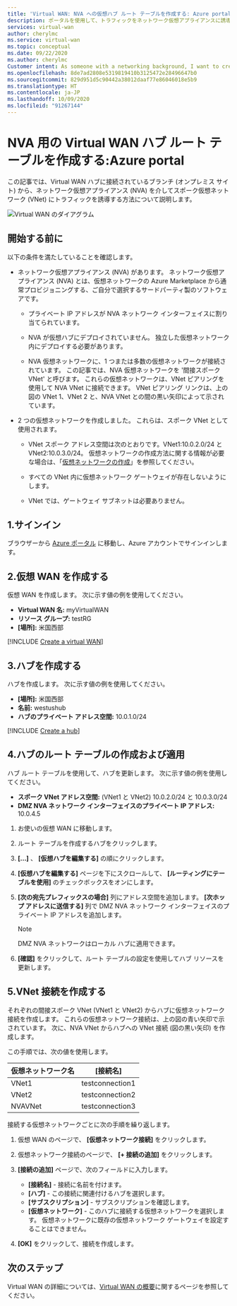 ```yaml
---
title: 'Virtual WAN: NVA への仮想ハブ ルート テーブルを作成する: Azure portal'
description: ポータルを使用して、トラフィックをネットワーク仮想アプライアンスに誘導するための Virtual WAN 仮想ハブ ルート テーブル。
services: virtual-wan
author: cherylmc
ms.service: virtual-wan
ms.topic: conceptual
ms.date: 09/22/2020
ms.author: cherylmc
Customer intent: As someone with a networking background, I want to create a route table using the portal.
ms.openlocfilehash: 8de7ad2808e5319819410b3125472e28496647b0
ms.sourcegitcommit: 829d951d5c90442a38012daaf77e86046018e5b9
ms.translationtype: HT
ms.contentlocale: ja-JP
ms.lasthandoff: 10/09/2020
ms.locfileid: "91267144"
---
```

# <a name="create-a-virtual-wan-hub-route-table-for-nvas-azure-portal"></a>NVA 用の Virtual WAN ハブ ルート テーブルを作成する:Azure portal

この記事では、Virtual WAN ハブに接続されているブランチ (オンプレミス サイト) から、ネットワーク仮想アプライアンス (NVA) を介してスポーク仮想ネットワーク (VNet) にトラフィックを誘導する方法について説明します。

![Virtual WAN のダイアグラム](./media/virtual-wan-route-table-nva/vwanroute.png)

## <a name="before-you-begin"></a>開始する前に

以下の条件を満たしていることを確認します。

*  ネットワーク仮想アプライアンス (NVA) があります。 ネットワーク仮想アプライアンス (NVA) とは、仮想ネットワークの Azure Marketplace から通常プロビジョニングする、ご自分で選択するサードパーティ製のソフトウェアです。

    * プライベート IP アドレスが NVA ネットワーク インターフェイスに割り当てられています。

    * NVA が仮想ハブにデプロイされていません。 独立した仮想ネットワーク内にデプロイする必要があります。

    *  NVA 仮想ネットワークに、1 つまたは多数の仮想ネットワークが接続されています。 この記事では、NVA 仮想ネットワークを '間接スポーク VNet' と呼びます。 これらの仮想ネットワークは、VNet ピアリングを使用して NVA VNet に接続できます。 VNet ピアリング リンクは、上の図の VNet 1、VNet 2 と、NVA VNet との間の黒い矢印によって示されています。
*  2 つの仮想ネットワークを作成しました。 これらは、スポーク VNet として使用されます。

    * VNet スポーク アドレス空間は次のとおりです。VNet1:10.0.2.0/24 と VNet2:10.0.3.0/24。 仮想ネットワークの作成方法に関する情報が必要な場合は、「[仮想ネットワークの作成](../virtual-network/quick-create-portal.md)」を参照してください。

    * すべての VNet 内に仮想ネットワーク ゲートウェイが存在しないようにします。

    * VNet では、ゲートウェイ サブネットは必要ありません。

## <a name="1-sign-in"></a><a name="signin"></a>1.サインイン

ブラウザーから [Azure ポータル](https://portal.azure.com) に移動し、Azure アカウントでサインインします。

## <a name="2-create-a-virtual-wan"></a><a name="vwan"></a>2.仮想 WAN を作成する

仮想 WAN を作成します。 次に示す値の例を使用してください。

* **Virtual WAN 名:** myVirtualWAN
* **リソース グループ:** testRG
* **[場所]:** 米国西部

[!INCLUDE [Create a virtual WAN](../../includes/virtual-wan-tutorial-vwan-include.md)]

## <a name="3-create-a-hub"></a><a name="hub"></a>3.ハブを作成する

ハブを作成します。 次に示す値の例を使用してください。

* **[場所]:** 米国西部
* **名前:** westushub
* **ハブのプライベート アドレス空間:** 10.0.1.0/24

[!INCLUDE [Create a hub](../../includes/virtual-wan-tutorial-hub-include.md)]

## <a name="4-create-and-apply-a-hub-route-table"></a><a name="route"></a>4.ハブのルート テーブルの作成および適用

ハブ ルート テーブルを使用して、ハブを更新します。 次に示す値の例を使用してください。

* **スポーク VNet アドレス空間:** (VNet1 と VNet2) 10.0.2.0/24 と 10.0.3.0/24
* **DMZ NVA ネットワーク インターフェイスのプライベート IP アドレス:** 10.0.4.5

1. お使いの仮想 WAN に移動します。
2. ルート テーブルを作成するハブをクリックします。
3. **[...]** 、 **[仮想ハブを編集する]** の順にクリックします。
4. **[仮想ハブを編集する]** ページを下にスクロールして、 **[ルーティングにテーブルを使用]** のチェックボックスをオンにします。
5. **[次の宛先プレフィックスの場合]** 列にアドレス空間を追加します。 **[次ホップ アドレスに送信する]** 列で DMZ NVA ネットワーク インターフェイスのプライベート IP アドレスを追加します。

   > [!NOTE]
   > DMZ NVA ネットワークはローカル ハブに適用できます。
   
6. **[確認]** をクリックして、ルート テーブルの設定を使用してハブ リソースを更新します。

## <a name="5-create-the-vnet-connections"></a><a name="connections"></a>5.VNet 接続を作成する

それぞれの間接スポーク VNet (VNet1 と VNet2) からハブに仮想ネットワーク接続を作成します。 これらの仮想ネットワーク接続は、上の図の青い矢印で示されています。 次に、NVA VNet からハブへの VNet 接続 (図の黒い矢印) を作成します。

 この手順では、次の値を使用します。

| 仮想ネットワーク名| [接続名]|
| --- | --- |
| VNet1 | testconnection1 |
| VNet2 | testconnection2 |
| NVAVNet | testconnection3 |

接続する仮想ネットワークごとに次の手順を繰り返します。

1. 仮想 WAN のページで、 **[仮想ネットワーク接続]** をクリックします。
2. 仮想ネットワーク接続のページで、 **[+ 接続の追加]** をクリックします。
3. **[接続の追加]** ページで、次のフィールドに入力します。

    * **[接続名]** - 接続に名前を付けます。
    * **[ハブ]** - この接続に関連付けるハブを選択します。
    * **[サブスクリプション]** - サブスクリプションを確認します。
    * **[仮想ネットワーク]** - このハブに接続する仮想ネットワークを選択します。 仮想ネットワークに既存の仮想ネットワーク ゲートウェイを設定することはできません。
4. **[OK]** をクリックして、接続を作成します。

## <a name="next-steps"></a>次のステップ

Virtual WAN の詳細については、[Virtual WAN の概要](virtual-wan-about.md)に関するページを参照してください。
